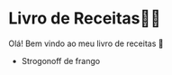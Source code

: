 # Livro de Receitas:man_cook:

Olá! Bem vindo ao meu livro de receitas :wave:



* Strogonoff de frango
